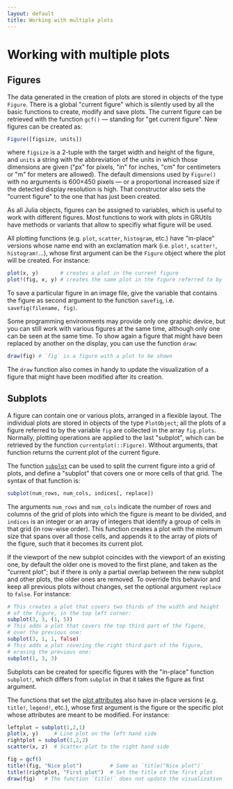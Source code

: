 ```yaml
---
layout: default
title: Working with multiple plots
---
```

# Working with multiple plots

## Figures

The data generated in the creation of plots are stored in objects of the type `Figure`. There is a global "current figure" which is silently used by all the basic functions to create, modify and save plots. The current figure can be retrieved with the function `gcf()` &mdash; standing for "get current figure". New figures can be created as:

```julia
Figure([figsize, units])
```

where `figsize` is a 2-tuple with the target width and height of the figure, and `units` a string with the abbreviation of the units in which those dimensions are given ("px" for pixels, "in" for inches, "cm" for centimeters or "m" for meters are allowed). The default dimensions used by `Figure()` with no arguments is 600×450 pixels &mdash; or a proportional increased size if the detected display resolution is high. That constructor also sets the "current figure" to the one that has just been created.

As all Julia objects, figures can be assigned to variables, which is useful to work with different figures. Most functions to work with plots in GRUtils have methods or variants that allow to specifiy what figure will be used.

All plotting functions (e.g. `plot`, `scatter`, `histogram`, etc.) have "in-place" versions whose name end with an exclamation mark (i.e. `plot!`, `scatter!`, `histogram!`...), whose first argument can be the `Figure` object where the plot will be created. For instance:

```julia
plot(x, y)       # creates a plot in the current figure
plot!(fig, x, y) # creates the same plot in the figure referred to by `fig`
```

To save a particular figure in an image file, give the variable that contains the figure as second argument to the function `savefig`, i.e. `savefig(filename, fig)`.

Some programming environments may provide only one graphic device, but you can still work with various figures at the same time, although only one can be seen at the same time. To show again a figure that might have been replaced by another on the display, you can use the function `draw`:

```julia
draw(fig) # `fìg` is a figure with a plot to be shown
```

The `draw` function also comes in handy to update the visualization of a figure that might have been modified after its creation.

## Subplots

A figure can contain one or various plots, arranged in a flexible layout. The individual plots are stored in objects of the type `PlotObject`; all the plots of a figure referred to by the variable `fig` are collected in the array `fig.plots`. Normally, plotting operations are applied to the last "subplot", which can be retrieved by the function `currentplot(::Figure)`. Without arguments, that function returns the current plot of the current figure.

The function [`subplot`](https://gr-framework.org/julia-jlgr.html#subplot-80646fe0e2182d636e0875c87ff872c2) can be used to split the current figure into a grid of plots, and define a "subplot" that covers one or more cells of that grid. The syntax of that function is:

```julia
subplot(num_rows, num_cols, indices[, replace])
```

The arguments `num_rows` and `num_cols` indicate the number of rows and columns of the grid of plots into which the figure is meant to be divided, and `indices` is an integer or an array of integers that identify a group of cells in that grid (in row-wise order). This function creates a plot with the minimum size that spans over all those cells, and appends it to the array of plots of the figure, such that it becomes its current plot.

If the viewport of the new subplot coincides with the viewport of an existing one, by default the older one is moved to the first plane, and taken as the "current plot"; but if there is only a partial overlap between the new subplot and other plots, the older ones are removed. To override this behavior and keep all previous plots without changes, set the optional argument `replace` to `false`. For instance:

```julia
# This creates a plot that covers two thirds of the width and height
# of the figure, in the top left corner:
subplot(3, 3, (1, 5))
# This adds a plot that covers the top third part of the figure,
# over the previous one:
subplot(3, 1, 1, false)
# This adds a plot covering the right third part of the figure,
# erasing the previous one:
subplot(1, 3, 3)
```

Subplots can be created for specific figures with the "in-place" function `subplot!`, which differs from `subplot` in that it takes the figure as first argument.

The functions that set the [plot attributes](https://gr-framework.org/julia-jlgr.html#attribute-functions) also have in-place versions (e.g. `title!`, `legend!`, etc.), whose first argument is the figure or the specific plot whose attributes are meant to be modified. For instance:

```julia
leftplot = subplot(1,2,1)
plot(x, y)     # Line plot on the left hand side
rightplot = subplot(1,2,2)
scatter(x, z)  # Scatter plot to the right hand side

fig = gcf()
title!(fig, "Nice plot")         # Same as `title("Nice plot")`
title!(rightplot, "First plot")  # Set the title of the first plot
draw(fig)   # The function `title!` does not update the visualization
```

